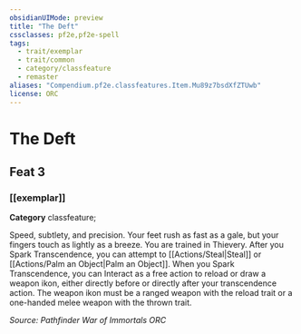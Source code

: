 ```yaml
---
obsidianUIMode: preview
title: "The Deft"
cssclasses: pf2e,pf2e-spell
tags:
  - trait/exemplar
  - trait/common
  - category/classfeature
  - remaster
aliases: "Compendium.pf2e.classfeatures.Item.Mu89z7bsdXfZTUwb"
license: ORC
---
```

# The Deft
## Feat 3
### [[exemplar]]

**Category** classfeature; 




Speed, subtlety, and precision. Your feet rush as fast as a gale, but your fingers touch as lightly as a breeze. You are trained in Thievery. After you Spark Transcendence, you can attempt to [[Actions/Steal|Steal]] or [[Actions/Palm an Object|Palm an Object]]. When you Spark Transcendence, you can Interact as a free action to reload or draw a weapon ikon, either directly before or directly after your transcendence action. The weapon ikon must be a ranged weapon with the reload trait or a one-handed melee weapon with the thrown trait.

*Source: Pathfinder War of Immortals*
*ORC*